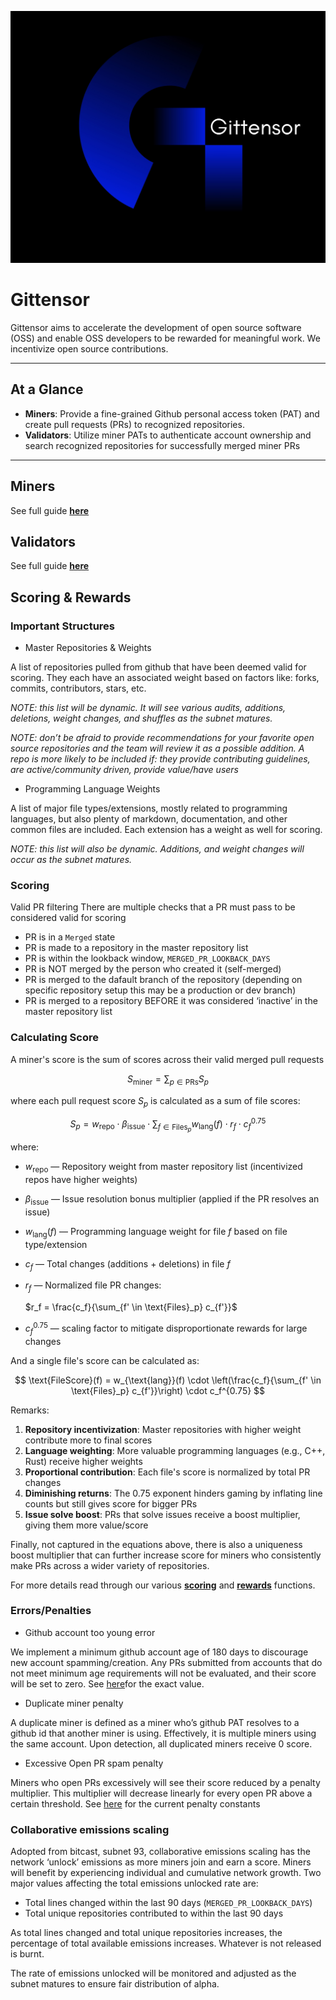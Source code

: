 <p align="center">
  <a href="https://gittensor.io/">
    <img src="assets/gt-w-name.jpg" alt="Gittensor Logo" width="800" />
  </a>
</p>

# Gittensor

Gittensor aims to accelerate the development of open source software (OSS) and enable OSS developers to be rewarded for meaningful work. We incentivize open source contributions.

---

## At a Glance

- **Miners**: Provide a fine-grained Github personal access token (PAT) and create pull requests (PRs) to recognized repositories.
- **Validators**: Utilize miner PATs to authenticate account ownership and search recognized repositories for successfully merged miner PRs

---

## Miners

See full guide **[here](gittensor/miner/README.md)**

## Validators

See full guide **[here](gittensor/validator/README.md)**

## Scoring & Rewards

### Important Structures

- Master Repositories & Weights

A list of repositories pulled from github that have been deemed valid for scoring. They each have an associated weight based on factors like: forks, commits, contributors, stars, etc.

_NOTE: this list will be dynamic. It will see various audits, additions, deletions, weight changes, and shuffles as the subnet matures._

_NOTE: don’t be afraid to provide recommendations for your favorite open source repositories and the team will review it as a possible addition. A repo is more likely to be included if: they provide contributing guidelines, are active/community driven, provide value/have users_

- Programming Language Weights

A list of major file types/extensions, mostly related to programming languages, but also plenty of markdown, documentation, and other common files are included. Each extension has a weight as well for scoring.

_NOTE: this list will also be dynamic. Additions, and weight changes will occur as the subnet matures._

### Scoring

Valid PR filtering
There are multiple checks that a PR must pass to be considered valid for scoring

- PR is in a `Merged` state
- PR is made to a repository in the master repository list
- PR is within the lookback window, `MERGED_PR_LOOKBACK_DAYS`
- PR is NOT merged by the person who created it (self-merged)
- PR is merged to the dafault branch of the repository (depending on specific repository setup this may be a production or dev branch)
- PR is merged to a repository BEFORE it was considered ‘inactive’ in the master repository list

### Calculating Score

A miner's score is the sum of scores across their valid merged pull requests

$$
S_{\text{miner}} = \sum_{p \in \text{PRs}} S_p
$$

where each pull request score $S_p$ is calculated as a sum of file scores:

$$
S_p = w_{\text{repo}} \cdot \beta_{\text{issue}} \cdot \sum_{f \in \text{Files}_p} w_{\text{lang}}(f) \cdot r_f \cdot c_f^{0.75}
$$

where:

- $w_{\text{repo}}$ — Repository weight from master repository list (incentivized repos have higher weights)
- $\beta_{\text{issue}}$ — Issue resolution bonus multiplier (applied if the PR resolves an issue)
- $w_{\text{lang}}(f)$ — Programming language weight for file $f$ based on file type/extension
- $c_f$ — Total changes (additions + deletions) in file $f$
- $r_f$ — Normalized file PR changes:

  $r_f = \frac{c_f}{\sum_{f' \in \text{Files}_p} c_{f'}}$

- $c_f^{0.75}$ — scaling factor to mitigate disproportionate rewards for large changes

And a single file's score can be calculated as:

$$
\text{FileScore}(f) = w_{\text{lang}}(f) \cdot \left(\frac{c_f}{\sum_{f' \in \text{Files}_p} c_{f'}}\right) \cdot c_f^{0.75}
$$

Remarks:

1. **Repository incentivization**: Master repositories with higher weight contribute more to final scores
2. **Language weighting**: More valuable programming languages (e.g., C++, Rust) receive higher weights
3. **Proportional contribution**: Each file's score is normalized by total PR changes
4. **Diminishing returns**: The $0.75$ exponent hinders gaming by inflating line counts but still gives score for bigger PRs
5. **Issue solve boost**: PRs that solve issues receive a boost multiplier, giving them more value/score

Finally, not captured in the equations above, there is also a uniqueness boost multiplier that can further increase score for miners who consistently make PRs across a wider variety of repositories.

For more details read through our various **[scoring](gittensor/validator/evaluation/scoring.py)** and **[rewards](gittensor/validator/evaluation/reward.py)** functions.

### Errors/Penalties

- Github account too young error

We implement a minimum github account age of 180 days to discourage new account spamming/creation. Any PRs submitted from accounts that do not meet minimum age requirements will not be evaluated, and their score will be set to zero. See [here](gittensor/constants.py)for the exact value.

- Duplicate miner penalty

A duplicate miner is defined as a miner who’s github PAT resolves to a github id that another miner is using. Effectively, it is multiple miners using the same account. Upon detection, all duplicated miners receive 0 score.

- Excessive Open PR spam penalty

Miners who open PRs excessively will see their score reduced by a penalty multiplier. This multiplier will decrease linearly for every open PR above a certain threshold. See [here](gittensor/constants.py) for the current penalty constants

### Collaborative emissions scaling

Adopted from bitcast, subnet 93, collaborative emissions scaling has the network ‘unlock’ emissions as more miners join and earn a score. Miners will benefit by experiencing individual and cumulative network growth. Two major values affecting the total emissions unlocked rate are:

- Total lines changed within the last 90 days (`MERGED_PR_LOOKBACK_DAYS`)
- Total unique repositories contributed to within the last 90 days

As total lines changed and total unique repositories increases, the percentage of total available emissions increases. Whatever is not released is burnt.

The rate of emissions unlocked will be monitored and adjusted as the subnet matures to ensure fair distribution of alpha.
